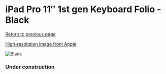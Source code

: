 # iPad Pro 11″ 1st gen Keyboard Folio - Black

[Return to previous page](/ipad_pro2)

[High-resolution image from Apple](https://store.storeimages.cdn-apple.com/8756/as-images.apple.com/is/MU8G2?wid=4500&hei=4500&fmt=png)

<div style="width: 384px"><img src="/everyphone/MU8G2.png" alt="Black"></div>

### Under construction
